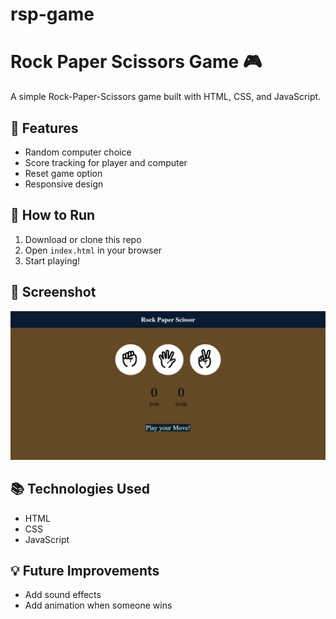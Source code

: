# rsp-game
# Rock Paper Scissors Game 🎮

A simple Rock-Paper-Scissors game built with HTML, CSS, and JavaScript.

## 🧠 Features
- Random computer choice
- Score tracking for player and computer
- Reset game option
- Responsive design

## 🚀 How to Run
1. Download or clone this repo
2. Open `index.html` in your browser
3. Start playing!

## 📸 Screenshot
![screenshot](rsp.png)

## 📚 Technologies Used
- HTML
- CSS
- JavaScript

## 💡 Future Improvements
- Add sound effects
- Add animation when someone wins


